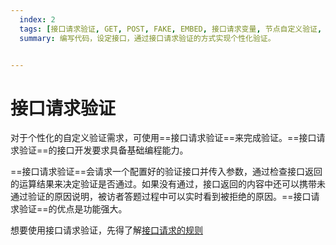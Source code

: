 ```yaml
---
  index: 2
  tags: [接口请求验证, GET, POST, FAKE, EMBED, 接口请求变量, 节点自定义验证, 开始节点验证, 结束请求, 自定义验证]
  summary: 编写代码，设定接口，通过接口请求验证的方式实现个性化验证。


---
```







# 接口请求验证

对于个性化的自定义验证需求，可使用==接口请求验证==来完成验证。==接口请求验证==的接口开发要求具备基础编程能力。

==接口请求验证==会请求一个配置好的验证接口并传入参数，通过检查接口返回的运算结果来决定验证是否通过。如果没有通过，接口返回的内容中还可以携带未通过验证的原因说明，被访者答题过程中可以实时看到被拒绝的原因。==接口请求验证==的优点是功能强大。

想要使用接口请求验证，先得了解[接口请求的规则](../15advancedControl/02api-request.md)